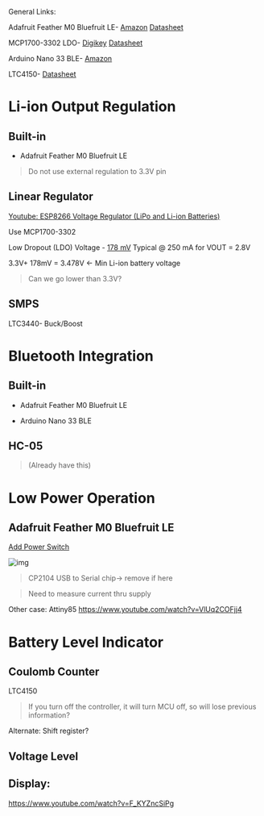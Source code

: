 General Links:

Adafruit Feather M0 Bluefruit LE- [Amazon](https://www.amazon.com/Bluetooth-802-15-1-Development-Adafruit-Bluefruit/dp/B01E1RESIM) [Datasheet](https://cdn-learn.adafruit.com/downloads/pdf/adafruit-feather-m0-bluefruit-le.pdf)

MCP1700-3302 LDO- [Digikey](https://www.digikey.com/en/products/detail/microchip-technology/MCP1700-3302E-TO/652680)  [Datasheet](https://ww1.microchip.com/downloads/en/DeviceDoc/MCP1700-Low-Quiescent-Current-LDO-20001826E.pdf) 

Arduino Nano 33 BLE- [Amazon](https://www.amazon.com/Arduino-Nano-33-BLE/dp/B07WV59YTZ/ref=sr_1_2?dchild=1&keywords=**Arduino+Nano+33+BLE+%5BABX00030%5D**&qid=1612056793&sr=8-2)

LTC4150- [Datasheet](https://www.analog.com/media/en/technical-documentation/data-sheets/4150fc.pdf)



# Li-ion Output Regulation

## Built-in

- Adafruit Feather M0 Bluefruit LE

> Do not use external regulation to 3.3V pin

## Linear Regulator

[Youtube: ESP8266 Voltage Regulator (LiPo and Li-ion Batteries)](https://randomnerdtutorials.com/esp8266-voltage-regulator-lipo-and-li-ion-batteries/)

Use MCP1700-3302

Low Dropout (LDO) Voltage - <u>178 mV</u> Typical @ 250 mA for VOUT = 2.8V

3.3V+ 178mV = 3.478V <- Min Li-ion battery voltage

> Can we go lower than 3.3V?

## SMPS

LTC3440- Buck/Boost

# Bluetooth Integration

## Built-in

- Adafruit Feather M0 Bluefruit LE

- Arduino Nano 33 BLE

## HC-05 

> (Already have this)

# Low Power Operation

## Adafruit Feather M0 Bluefruit LE

[Add Power Switch](https://io.adafruit.com/blog/tip/2016/12/14/feather-power-switch/)

![img](https://i.gyazo.com/a261e3e320189de6ec2b54a52ddaa677.png)

>CP2104 USB to Serial chip-> remove if here

> Need to measure current thru supply

Other case: Attiny85 https://www.youtube.com/watch?v=VlUq2COFjj4

# Battery Level Indicator

## Coulomb Counter

LTC4150

> If you turn off the controller, it will turn MCU off, so will lose previous information?

Alternate: Shift register?

## Voltage Level

## Display:

https://www.youtube.com/watch?v=F_KYZncSiPg



